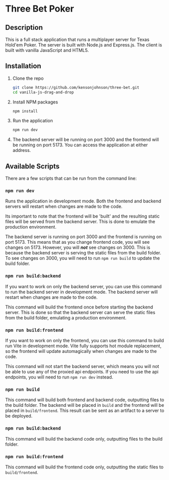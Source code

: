 # Three Bet Poker

## Description

This is a full stack application that runs a multiplayer server for Texas Hold'em Poker.
The server is built with Node.js and Express.js.
The client is built with vanilla JavaScript and HTML5.

## Installation

1. Clone the repo

   ```sh
   git clone https://github.com/kensonjohnson/three-bet.git
   cd vanilla-js-drag-and-drop
   ```

2. Install NPM packages

   ```sh
   npm install
   ```

3. Run the application

   ```sh
   npm run dev
   ```

4. The backend server will be running on port 3000 and the frontend will be running on port 5173.
   You can access the application at either address.

## Available Scripts

There are a few scripts that can be run from the command line:

### `npm run dev`

Runs the application in development mode.
Both the frontend and backend servers will restart when changes are made to the code.

Its important to note that the frontend will be 'built' and the resulting static files will be served from the backend server.
This is done to emulate the production environment.

The backend server is running on port 3000 and the frontend is running on port 5173.
This means that as you change frontend code, you will see changes on 5173.
However, you will **_not_** see changes on 3000.
This is because the backend server is serving the static files from the build folder.
To see changes on 3000, you will need to run `npm run build` to update the build folder.

### `npm run build:backend`

If you want to work on only the backend server, you can use this command to run the backend server in development mode.
The backend server will restart when changes are made to the code.

This command will build the frontend once before starting the backend server.
This is done so that the backend server can serve the static files from the build folder, emulating a production environment.

### `npm run build:frontend`

If you want to work on only the frontend, you can use this command to build run Vite in development mode.
Vite fully supports hot module replacement, so the frontend will update automagically when changes are made to the code.

This command will not start the backend server, which means you will not be able to use any of the proxied api endpoints.
If you need to use the api endpoints, you will need to run `npm run dev` instead.

### `npm run build`

This command will build both frontend and backend code, outputting files to the build folder.
The backend will be placed in `build` and the frontend will be placed in `build/frontend`.
This result can be sent as an artifact to a server to be deployed.

### `npm run build:backend`

This command will build the backend code only, outputting files to the build folder.

### `npm run build:frontend`

This command will build the frontend code only, outputting the static files to `build/frontend`.
